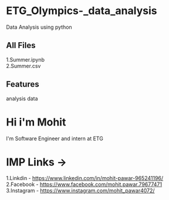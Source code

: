# ETG_Olympics-_data_analysis
Data Analysis using python

## All Files

1.Summer.ipynb<br>
2.Summer.csv


## Features
analysis data


# Hi i'm Mohit
  I'm Software Engineer and intern at ETG
  
# IMP Links ->
1.Linkdin - https://www.linkedin.com/in/mohit-pawar-965241196/ <br>
2.Facebook - https://www.facebook.com/mohit.pawar.79677471 <br>
3.Instagram - https://www.instagram.com/mohit_pawar4072/ <br>
